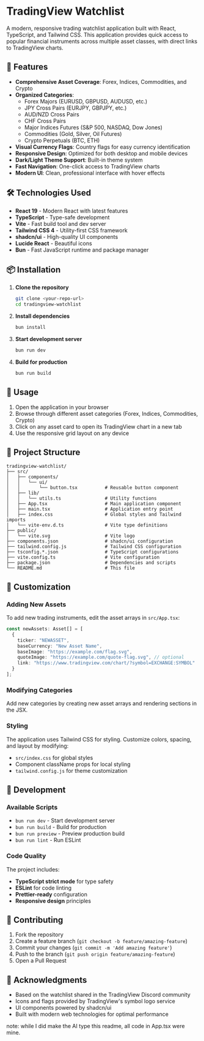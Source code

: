 # TradingView Watchlist

A modern, responsive trading watchlist application built with React, TypeScript, and Tailwind CSS. This application provides quick access to popular financial instruments across multiple asset classes, with direct links to TradingView charts.

## 🚀 Features

- **Comprehensive Asset Coverage**: Forex, Indices, Commodities, and Crypto
- **Organized Categories**:
  - Forex Majors (EURUSD, GBPUSD, AUDUSD, etc.)
  - JPY Cross Pairs (EURJPY, GBPJPY, etc.)
  - AUD/NZD Cross Pairs
  - CHF Cross Pairs
  - Major Indices Futures (S&P 500, NASDAQ, Dow Jones)
  - Commodities (Gold, Silver, Oil Futures)
  - Crypto Perpetuals (BTC, ETH)
- **Visual Currency Flags**: Country flags for easy currency identification
- **Responsive Design**: Optimized for both desktop and mobile devices
- **Dark/Light Theme Support**: Built-in theme system
- **Fast Navigation**: One-click access to TradingView charts
- **Modern UI**: Clean, professional interface with hover effects

## 🛠️ Technologies Used

- **React 19** - Modern React with latest features
- **TypeScript** - Type-safe development
- **Vite** - Fast build tool and dev server
- **Tailwind CSS 4** - Utility-first CSS framework
- **shadcn/ui** - High-quality UI components
- **Lucide React** - Beautiful icons
- **Bun** - Fast JavaScript runtime and package manager

## 📦 Installation

1. **Clone the repository**
   ```bash
   git clone <your-repo-url>
   cd tradingview-watchlist
   ```

2. **Install dependencies**
   ```bash
   bun install
   ```

3. **Start development server**
   ```bash
   bun run dev
   ```

4. **Build for production**
   ```bash
   bun run build
   ```

## 🎯 Usage

1. Open the application in your browser
2. Browse through different asset categories (Forex, Indices, Commodities, Crypto)
3. Click on any asset card to open its TradingView chart in a new tab
4. Use the responsive grid layout on any device

## 📁 Project Structure

```
tradingview-watchlist/
├── src/
│   ├── components/
│   │   └── ui/
│   │       └── button.tsx          # Reusable button component
│   ├── lib/
│   │   └── utils.ts                # Utility functions
│   ├── App.tsx                     # Main application component
│   ├── main.tsx                    # Application entry point
│   ├── index.css                   # Global styles and Tailwind imports
│   └── vite-env.d.ts               # Vite type definitions
├── public/
│   └── vite.svg                    # Vite logo
├── components.json                 # shadcn/ui configuration
├── tailwind.config.js              # Tailwind CSS configuration
├── tsconfig.*.json                 # TypeScript configurations
├── vite.config.ts                  # Vite configuration
├── package.json                    # Dependencies and scripts
└── README.md                       # This file
```

## 🎨 Customization

### Adding New Assets

To add new trading instruments, edit the asset arrays in `src/App.tsx`:

```typescript
const newAssets: Asset[] = [
  {
    ticker: "NEWASSET",
    baseCurrency: "New Asset Name",
    baseImage: "https://example.com/flag.svg",
    quoteImage: "https://example.com/quote-flag.svg", // optional
    link: "https://www.tradingview.com/chart/?symbol=EXCHANGE:SYMBOL"
  }
];
```

### Modifying Categories

Add new categories by creating new asset arrays and rendering sections in the JSX.

### Styling

The application uses Tailwind CSS for styling. Customize colors, spacing, and layout by modifying:
- `src/index.css` for global styles
- Component className props for local styling
- `tailwind.config.js` for theme customization

## 🔧 Development

### Available Scripts

- `bun run dev` - Start development server
- `bun run build` - Build for production
- `bun run preview` - Preview production build
- `bun run lint` - Run ESLint

### Code Quality

The project includes:
- **TypeScript strict mode** for type safety
- **ESLint** for code linting
- **Prettier-ready** configuration
- **Responsive design** principles

## 🤝 Contributing

1. Fork the repository
2. Create a feature branch (`git checkout -b feature/amazing-feature`)
3. Commit your changes (`git commit -m 'Add amazing feature'`)
4. Push to the branch (`git push origin feature/amazing-feature`)
5. Open a Pull Request

## 🙏 Acknowledgments

- Based on the watchlist shared in the TradingView Discord community
- Icons and flags provided by TradingView's symbol logo service
- UI components powered by shadcn/ui
- Built with modern web technologies for optimal performance

note: while I did make the AI type this readme, all code in App.tsx were mine.
